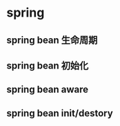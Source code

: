# spring

## spring bean 生命周期

## spring bean 初始化 

## spring bean aware 

## spring bean init/destory 